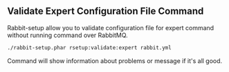 Validate Expert Configuration File Command
------------------------------------------

Rabbit-setup allow you to validate configuration file for expert command without running command over RabbitMQ.

```bash
./rabbit-setup.phar rsetup:validate:expert rabbit.yml
```

Command will show information about problems or message if it's all good.